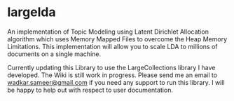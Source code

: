 largelda
========
An implementation of Topic Modeling using Latent Dirichlet Allocation algorithm which uses Memory Mapped Files to 
overcome the Heap Memory Limitations. This implementation will allow you to scale LDA to millions of documents on a single
machine. 

Currently updating this Library to use the LargeCollections library I have developed. The Wiki is still work in progress. 
Please send me an email to wadkar.sameer@gmail.com if you need any support to run this library. I will be happy to help out 
with respect to user documentation.
